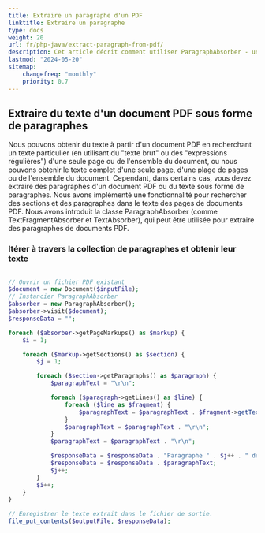 ```yaml
---
title: Extraire un paragraphe d'un PDF 
linktitle: Extraire un paragraphe
type: docs
weight: 20
url: fr/php-java/extract-paragraph-from-pdf/
description: Cet article décrit comment utiliser ParagraphAbsorber - un outil spécial dans Aspose.PDF pour extraire du texte à partir de documents PDF.
lastmod: "2024-05-20"
sitemap:
    changefreq: "monthly"
    priority: 0.7
---
```


## Extraire du texte d'un document PDF sous forme de paragraphes

Nous pouvons obtenir du texte à partir d'un document PDF en recherchant un texte particulier (en utilisant du "texte brut" ou des "expressions régulières") d'une seule page ou de l'ensemble du document, ou nous pouvons obtenir le texte complet d'une seule page, d'une plage de pages ou de l'ensemble du document. Cependant, dans certains cas, vous devez extraire des paragraphes d'un document PDF ou du texte sous forme de paragraphes. Nous avons implémenté une fonctionnalité pour rechercher des sections et des paragraphes dans le texte des pages de documents PDF. Nous avons introduit la classe ParagraphAbsorber (comme TextFragmentAbsorber et TextAbsorber), qui peut être utilisée pour extraire des paragraphes de documents PDF.

### Itérer à travers la collection de paragraphes et obtenir leur texte

```php

// Ouvrir un fichier PDF existant
$document = new Document($inputFile);
// Instancier ParagraphAbsorber
$absorber = new ParagraphAbsorber();
$absorber->visit($document);
$responseData = "";

foreach ($absorber->getPageMarkups() as $markup) {
    $i = 1;

    foreach ($markup->getSections() as $section) {
        $j = 1;

        foreach ($section->getParagraphs() as $paragraph) {
            $paragraphText = "\r\n";

            foreach ($paragraph->getLines() as $line) {
                foreach ($line as $fragment) {
                    $paragraphText = $paragraphText . $fragment->getText();
                }
                $paragraphText = $paragraphText . "\r\n";
            }
            $paragraphText = $paragraphText . "\r\n";

            $responseData = $responseData . "Paragraphe " . $j++ . " de la section " . $i++ . " sur la page" . ":" . markup->getNumber();
            $responseData = $responseData . $paragraphText;
            $j++;
        }
        $i++;
    }
}

// Enregistrer le texte extrait dans le fichier de sortie.
file_put_contents($outputFile, $responseData);
```